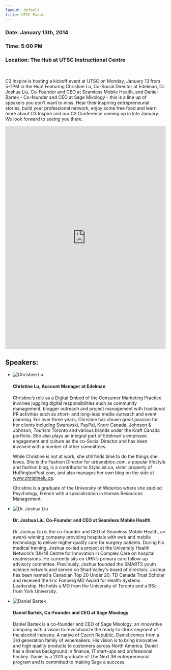 ```yaml
---
layout: default
title: UTSC Event
---
```

<div class="text-center">
	<h3>Date: January 13th, 2014</h3>
	<h3>Time: 5:00 PM</h3>
	<h3>Location: The Hub at UTSC Instructional Centre</h3>
</div>
<br>
<p class="lead">C3 Inspire is hosting a kickoff event at UTSC on Monday, January 13 from 5-7PM in the Hub! Featuring Christine Lu, Co-Social Director at Edelman, Dr. Joshua Liu, Co-Founder and CEO at Seamless Mobile Health, and Daniel Bartek - Co-founder and CEO at Sage Mixology - this is a line up of speakers you don't want to miss. Hear their inspiring entrepreneurial stories, build your professional network, enjoy some free food and learn more about C3 Inspire and our C3 Conference coming up in late January. We look forward to seeing you there.</p>

<iframe src="https://docs.google.com/forms/d/1NPycVxNuaRXQgElWI2c2XN9EwY1AlyljK8mR5HDjZeY/viewform?embedded=true" height="700" frameborder="0" marginheight="0" marginwidth="0" style="width: 100%; margin: auto;">Loading...</iframe>

## Speakers:

<ul class="media-list">
	<li class="media">
		<img class="media-object pull-left" src="http://i.imgur.com/AvPVEgrs.jpg" alt="Christine Lu">
		<div class="media-body">
			<h4 class="media-heading">Christine Lu, Account Manager at Edelman</h4>
			<p>Christine’s role as a Digital Embed of the Consumer Marketing Practice involves juggling digital responsibilities such as community management, blogger outreach and project management with traditional PR activities such as short- and long-lead media outreach and event planning. For over three years, Christine has shown great passion for her clients including Swarovski, PayPal, Knorr Canada, Johnson & Johnson, Tourism Toronto and various brands under the Kraft Canada portfolio. She also plays an integral part of Edelman's employee engagement and culture as the co-Social Director and has been involved with a number of other committees.</p>
			<p>While Christine is not at work, she still finds time to do the things she loves. She is the Fashion Director for urbanebloc.com, a popular lifestyle and fashion blog, is a contributor to StyleList.ca, sister property of HuffingtonPost.com, and also manages her own blog on the side at <a href="http://www.christinelu.ca" target="_blank">www.christinelu.ca</a>.</p>
			<p>Christine is a graduate of the University of Waterloo where she studied Psychology, French with a specialization in Human Resources Management.</p>
		</div>
	</li>
	<li class="media">
		<img class="media-object pull-left" src="http://i.imgur.com/l4APJbJs.jpg" alt="Dr. Joshua Liu">
		<div class="media-body">
			<h4 class="media-heading">Dr. Joshua Liu, Co-Founder and CEO at Seamless Mobile Health</h4>
			<p>Dr. Joshua Liu is the co-founder and CEO of Seamless Mobile Health, an award-winning company providing hospitals with web and mobile technology to deliver higher quality care for surgery patients. During his medical training, Joshua co-led a project at the University Health Network’s (UHN) Centre for Innovation in Complex Care on hospital readmissions. He currently sits on UHN’s primary care follow-up advisory committee. Previously, Joshua founded the SMARTS youth science network and served on Shad Valley's board of directors. Joshua has been named a Canadian Top 20 Under 20, TD Canada Trust Scholar and received the Eric Fonberg MD Award for Health Systems Leadership. He holds a MD from the University of Toronto and a BSc from York University.</p>
		</div>
	</li>
	<li class="media">
		<img class="media-object pull-left" src="http://i.imgur.com/VrbZa5Bs.jpg" alt="Daniel Bartek">
		<div class="media-body">
			<h4 class="media-heading">Daniel Bartek, Co-Founder and CEO at Sage Mixology</h4>
			<p>Daniel Bartek is a co-founder and CEO of Sage Mixology, an innovative company with a vision to revolutionize the ready-to-drink segment of the alcohol industry. A native of Czech Republic, Daniel comes from a 3rd generation family of winemakers. His vision is to bring innovative and high quality products to customers across North America. Daniel has a diverse background in finance, IT start-ups and professional hockey. Daniel is a 2013 graduate of The Next 36 entrepreneurial program and is committed to making Sage a success.</p>
		</div>
	</li>
</ul>
